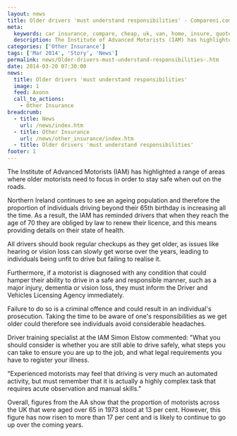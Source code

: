 ```yaml
---
layout: news
title: Older drivers 'must understand responsibilities' - Compareni.com
meta:
  keywords: car insurance, compare, cheap, uk, van, home, insure, quotes, online, comparison, bike, loans, life
  description: The Institute of Advanced Motorists (IAM) has highlighted a range of areas where older motorists need to focus in order to stay safe when out on the roads
categories: ['Other Insurance']
tags: ['Mar 2014', 'Story', 'News']
permalink: news/Older-drivers-must-understand-responsibilities-.htm
date: 2014-03-20 07:30:00
news:
  title: Older drivers 'must understand responsibilities'
  image: 1
  feed: Axonn
  call_to_actions:
    - Other Insurance
breadcrumb:
  - title: News
    url: /news/index.htm
  - title: Other Insurance
    url: /news/other_insurance/index.htm
  - title: Older drivers 'must understand responsibilities'
footer: 1
---
```


The Institute of Advanced Motorists (IAM) has highlighted a range of areas where older motorists need to focus in order to stay safe when out on the roads.

Northern Ireland continues to see an ageing population and therefore the proportion of individuals driving beyond their 65th birthday is increasing all the time. As a result, the IAM has reminded drivers that when they reach the age of 70 they are obliged by law to renew their licence, and this means providing details on their state of health.

All drivers should book regular checkups as they get older, as issues like hearing or vision loss can slowly get worse over the years, leading to individuals being unfit to drive but failing to realise it.

Furthermore, if a motorist is diagnosed with any condition that could hamper their ability to drive in a safe and responsible manner, such as a major injury, dementia or vision loss, they must inform the Driver and Vehicles Licensing Agency immediately.

Failure to do so is a criminal offence and could result in an individual&#39;s prosecution. Taking the time to be aware of one&#39;s responsibilities as we get older could therefore see individuals avoid considerable headaches.

Driver training specialist at the IAM Simon Elstow commented: &quot;What you should consider is whether you are still able to drive safely, what steps you can take to ensure you are up to the job, and what legal requirements you have to register your illness.

&quot;Experienced motorists may feel that driving is very much an automated activity, but must remember that it is actually a highly complex task that requires acute observation and manual skills.&quot;

Overall, figures from the AA show that the proportion of motorists across the UK that were aged over 65 in 1973 stood at 13 per cent. However, this figure has now risen to more than 17 per cent and is likely to continue to go up over the coming years.
